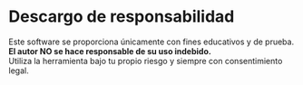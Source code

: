 # Descargo de responsabilidad
Este software se proporciona únicamente con fines educativos y de prueba.  
**El autor NO se hace responsable de su uso indebido.**  
Utiliza la herramienta bajo tu propio riesgo y siempre con consentimiento legal.
